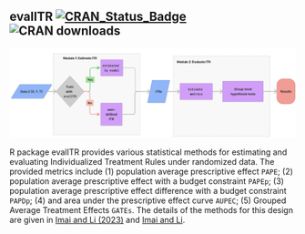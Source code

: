 
<!-- README.md is generated from README.Rmd. Please edit that file -->

## evalITR [![CRAN_Status_Badge](http://www.r-pkg.org/badges/version/evalITR)](https://cran.r-project.org/package=evalITR) ![CRAN downloads](http://cranlogs.r-pkg.org/badges/grand-total/evalITR)

<!-- badges: start -->
<!-- badges: end -->

![](man/figures/README-manual.png)<!-- -->

R package evalITR provides various statistical methods for estimating
and evaluating Individualized Treatment Rules under randomized data. The
provided metrics include (1) population average prescriptive effect
`PAPE`; (2) population average prescriptive effect with a budget
constraint `PAPEp`; (3) population average prescriptive effect
difference with a budget constraint `PAPDp`; (4) and area under the
prescriptive effect curve `AUPEC`; (5) Grouped Average Treatment Effects
`GATEs`. The details of the methods for this design are given in [Imai
and Li (2023)](https://arxiv.org/abs/1905.05389) and [Imai and
Li](https://arxiv.org/abs/2203.14511).
